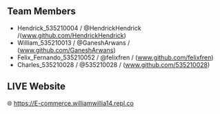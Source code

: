 ## Team Members
- Hendrick_535210004 / @HendrickHendrick /(www.github.com/HendrickHendrick)
- William_535210013 / @GaneshArwans / (www.github.com/GaneshArwans)
- Felix_Fernando_535210052 / @felixfren / (www.github.com/felixfren)
- Charles_535210028 / @535210028 / (www.github.com/535210028)

## LIVE Website
🌐 https://E-commerce.williamwillia14.repl.co

